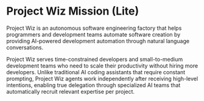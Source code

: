 # Project Wiz Mission (Lite)

Project Wiz is an autonomous software engineering factory that helps programmers and development teams automate software creation by providing AI-powered development automation through natural language conversations.

Project Wiz serves time-constrained developers and small-to-medium development teams who need to scale their productivity without hiring more developers. Unlike traditional AI coding assistants that require constant prompting, Project Wiz agents work independently after receiving high-level intentions, enabling true delegation through specialized AI teams that automatically recruit relevant expertise per project.
